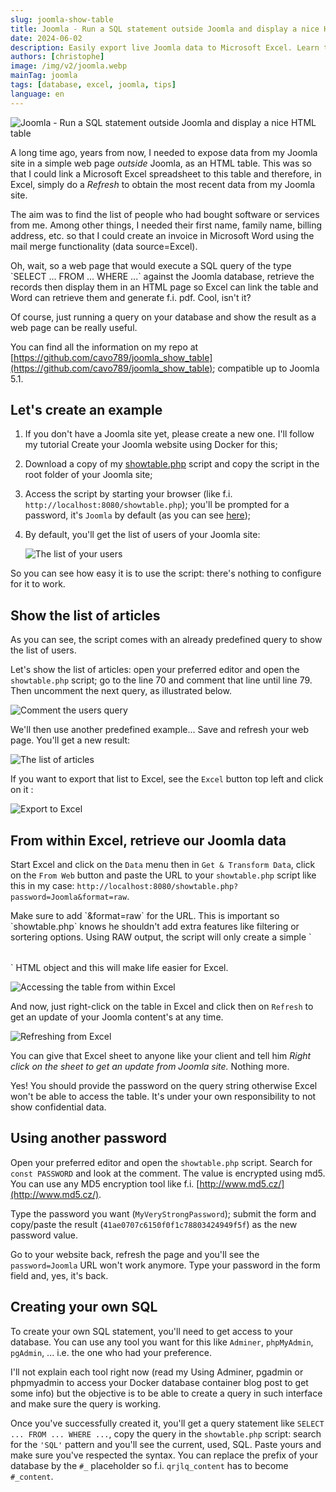 ```yaml
---
slug: joomla-show-table
title: Joomla - Run a SQL statement outside Joomla and display a nice HTML table
date: 2024-06-02
description: Easily export live Joomla data to Microsoft Excel. Learn to run a custom SQL query outside of Joomla and display the results in a refreshable HTML table for spreadsheet linking.
authors: [christophe]
image: /img/v2/joomla.webp
mainTag: joomla
tags: [database, excel, joomla, tips]
language: en
---
```

<!-- cspell:ignore showtable,sortering,qrjlq -->
![Joomla - Run a SQL statement outside Joomla and display a nice HTML table](/img/v2/joomla.webp)

A long time ago, years from now, I needed to expose data from my Joomla site in a simple web page *outside* Joomla, as an HTML table. This was so that I could link a Microsoft Excel spreadsheet to this table and therefore, in Excel, simply do a *Refresh* to obtain the most recent data from my Joomla site.

The aim was to find the list of people who had bought software or services from me. Among other things, I needed their first name, family name, billing address, etc. so that I could create an invoice in Microsoft Word using the mail merge functionality (data source=Excel).

<AlertBox variant="info" title="Real world use case">
Oh, wait, so a web page that would execute a SQL query of the type `SELECT ... FROM ... WHERE ...` against the Joomla database, retrieve the records then display them in an HTML page so Excel can link the table and Word can retrieve them and generate f.i. pdf. Cool, isn't it?

</AlertBox>

Of course, just running a query on your database and show the result as a web page can be really useful.

<!-- truncate -->

You can find all the information on my repo at [https://github.com/cavo789/joomla_show_table](https://github.com/cavo789/joomla_show_table); compatible up to Joomla 5.1.

## Let's create an example

1. If you don't have a Joomla site yet, please create a new one. I'll follow my tutorial <Link to="/blog/docker-joomla">Create your Joomla website using Docker</Link> for this;

2. Download a copy of my [showtable.php](https://raw.githubusercontent.com/cavo789/joomla_show_table/master/src/showtable.php) script and copy the script in the root folder of your Joomla site;

3. Access the script by starting your browser (like f.i. `http://localhost:8080/showtable.php`); you'll be prompted for a password, it's `Joomla` by default (as you can see [here](https://github.com/cavo789/joomla_show_table/blob/master/src/showtable.php#L131));

4. By default, you'll get the list of users of your Joomla site:

    ![The list of your users](./images/list_of_users.png)

So you can see how easy it is to use the script: there's nothing to configure for it to work.

## Show the list of articles

As you can see, the script comes with an already predefined query to show the list of users.

Let's show the list of articles: open your preferred editor and open the `showtable.php` script; go to the line 70 and comment that line until line 79. Then uncomment the next query, as illustrated below.

![Comment the users query](./images/comment_users_query.png)

We'll then use another predefined example... Save and refresh your web page. You'll get a new result:

![The list of articles](./images/list_of_articles.png)

If you want to export that list to Excel, see the `Excel` button top left and click on it :

![Export to Excel](./images/export_to_excel.png)

## From within Excel, retrieve our Joomla data

Start Excel and click on the `Data` menu then in `Get & Transform Data`, click on the `From Web` button and paste the URL to your `showtable.php` script like this in my case: `http://localhost:8080/showtable.php?password=Joomla&format=raw`.

<AlertBox variant="caution" title="The format should be raw">
Make sure to add `&format=raw` for the URL. This is important so `showtable.php` knows he shouldn't add extra features like filtering or sortering options. Using RAW output, the script will only create a simple `<table></table>` HTML object and this will make life easier for Excel.

</AlertBox>

![Accessing the table from within Excel](./images/excel_webdata.png)

And now, just right-click on the table in Excel and click then on `Refresh` to get an update of your Joomla content's at any time.

![Refreshing from Excel](./images/excel_refresh.png)

You can give that Excel sheet to anyone like your client and tell him *Right click on the sheet to get an update from Joomla site.* Nothing more.

<AlertBox variant="caution" title="">
Yes! You should provide the password on the query string otherwise Excel won't be able to access the table. It's under your own responsibility to not show confidential data.

</AlertBox>

## Using another password

Open your preferred editor and open the `showtable.php` script. Search for `const PASSWORD` and look at the comment. The value is encrypted using md5. You can use any MD5 encryption tool like f.i. [http://www.md5.cz/](http://www.md5.cz/).

Type the password you want (`MyVeryStrongPassword`); submit the form and copy/paste the result (`41ae0707c6150f0f1c78803424949f5f`) as the new password value.

Go to your website back, refresh the page and you'll see the `password=Joomla` URL won't work anymore. Type your password in the form field and, yes, it's back.

## Creating your own SQL

To create your own SQL statement, you'll need to get access to your database. You can use any tool you want for this like `Adminer`, `phpMyAdmin`, `pgAdmin`, ... i.e. the one who had your preference.

I'll not explain each tool right now (read my <Link to="/blog/docker-adminer-pgadmin-phpmyadmin#run-adminer">Using Adminer, pgadmin or phpmyadmin to access your Docker database container</Link> blog post to get some info) but the objective is to be able to create a query in such interface and make sure the query is working.

Once you've successfully created it, you'll get a query statement like `SELECT ... FROM ... WHERE ...`, copy the query in the `showtable.php` script: search for the `'SQL'` pattern and you'll see the current, used, SQL. Paste yours and make sure you've respected the syntax. You can replace the prefix of your database by the `#_` placeholder so f.i. `qrjlq_content` has to become `#_content`.